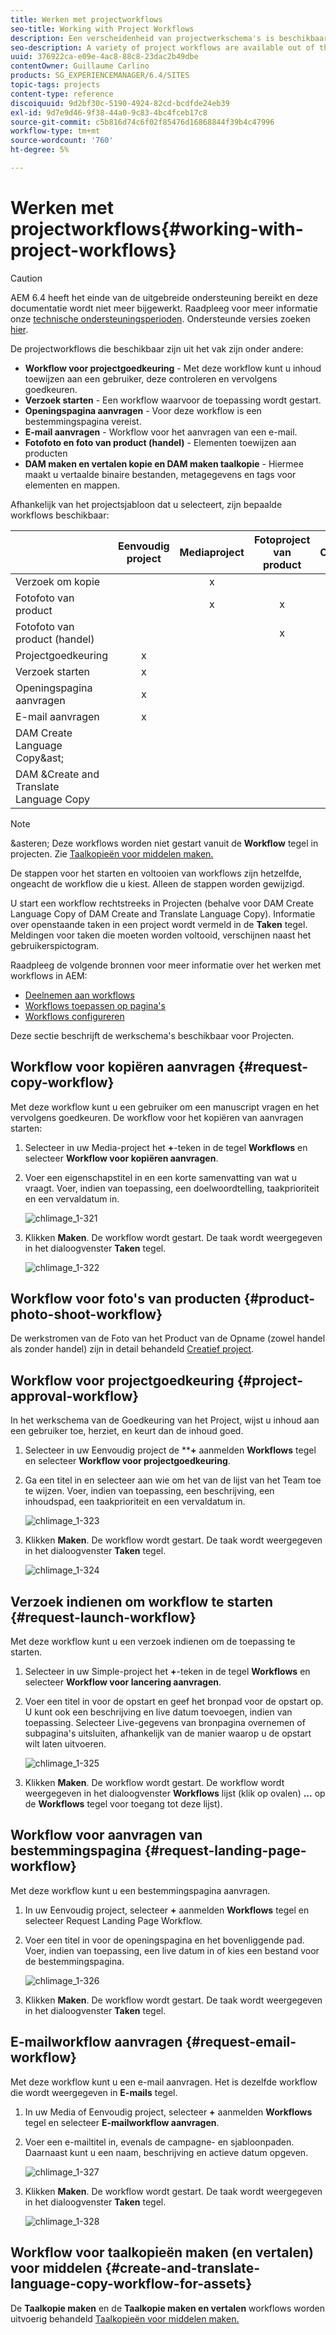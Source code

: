 ```yaml
---
title: Werken met projectworkflows
seo-title: Working with Project Workflows
description: Een verscheidenheid van projectwerkschema's is beschikbaar uit de doos.
seo-description: A variety of project workflows are available out of the box.
uuid: 376922ca-e09e-4ac8-88c8-23dac2b49dbe
contentOwner: Guillaume Carlino
products: SG_EXPERIENCEMANAGER/6.4/SITES
topic-tags: projects
content-type: reference
discoiquuid: 9d2bf30c-5190-4924-82cd-bcdfde24eb39
exl-id: 9d7e9d46-9f38-44a0-9c83-4bc4fceb17c8
source-git-commit: c5b816d74c6f02f85476d16868844f39b4c47996
workflow-type: tm+mt
source-wordcount: '760'
ht-degree: 5%

---
```


# Werken met projectworkflows{#working-with-project-workflows}

>[!CAUTION]
>
>AEM 6.4 heeft het einde van de uitgebreide ondersteuning bereikt en deze documentatie wordt niet meer bijgewerkt. Raadpleeg voor meer informatie onze [technische ondersteuningsperioden](https://helpx.adobe.com/support/programs/eol-matrix.html). Ondersteunde versies zoeken [hier](https://experienceleague.adobe.com/docs/).

De projectworkflows die beschikbaar zijn uit het vak zijn onder andere:

* **Workflow voor projectgoedkeuring** - Met deze workflow kunt u inhoud toewijzen aan een gebruiker, deze controleren en vervolgens goedkeuren.
* **Verzoek starten** - Een workflow waarvoor de toepassing wordt gestart.
* **Openingspagina aanvragen** - Voor deze workflow is een bestemmingspagina vereist.
* **E-mail aanvragen** - Workflow voor het aanvragen van een e-mail.
* **Fotofoto en foto van product (handel)** - Elementen toewijzen aan producten
* **DAM maken en vertalen kopie en DAM maken taalkopie** - Hiermee maakt u vertaalde binaire bestanden, metagegevens en tags voor elementen en mappen.

Afhankelijk van het projectsjabloon dat u selecteert, zijn bepaalde workflows beschikbaar:

|  | **Eenvoudig project** | **Mediaproject** | **Fotoproject van product** | **Omzettingsproject** |
|---|:-:|:-:|:-:|:-:|
| Verzoek om kopie |  | x |  |  |
| Fotofoto van product |  | x | x |  |
| Fotofoto van product (handel) |  |  | x |  |
| Projectgoedkeuring | x |  |  |  |
| Verzoek starten | x |  |  |  |
| Openingspagina aanvragen | x |  |  |  |
| E-mail aanvragen | x |  |  |  |
| DAM Create Language Copy&amp;ast; |  |  |  | x |
| DAM &amp;Create and Translate Language Copy |  |  |  | x |

>[!NOTE]
>
>&amp;asteren; Deze workflows worden niet gestart vanuit de **Workflow** tegel in projecten. Zie [Taalkopieën voor middelen maken.](/help/sites-administering/tc-manage.md)

De stappen voor het starten en voltooien van workflows zijn hetzelfde, ongeacht de workflow die u kiest. Alleen de stappen worden gewijzigd.

U start een workflow rechtstreeks in Projecten (behalve voor DAM Create Language Copy of DAM Create and Translate Language Copy). Informatie over openstaande taken in een project wordt vermeld in de **Taken** tegel. Meldingen voor taken die moeten worden voltooid, verschijnen naast het gebruikerspictogram.

Raadpleeg de volgende bronnen voor meer informatie over het werken met workflows in AEM:

* [Deelnemen aan workflows](/help/sites-authoring/workflows-participating.md)
* [Workflows toepassen op pagina&#39;s](/help/sites-authoring/workflows-applying.md)
* [Workflows configureren](/help/sites-administering/workflows.md)

Deze sectie beschrijft de werkschema&#39;s beschikbaar voor Projecten.

## Workflow voor kopiëren aanvragen {#request-copy-workflow}

Met deze workflow kunt u een gebruiker om een manuscript vragen en het vervolgens goedkeuren. De workflow voor het kopiëren van aanvragen starten:

1. Selecteer in uw Media-project het **+**-teken in de tegel **Workflows** en selecteer **Workflow voor kopiëren aanvragen**.
1. Voer een eigenschapstitel in en een korte samenvatting van wat u vraagt. Voer, indien van toepassing, een doelwoordtelling, taakprioriteit en een vervaldatum in.

   ![chlimage_1-321](assets/chlimage_1-321.png)

1. Klikken **Maken**. De workflow wordt gestart. De taak wordt weergegeven in het dialoogvenster **Taken** tegel.

   ![chlimage_1-322](assets/chlimage_1-322.png)

## Workflow voor foto&#39;s van producten {#product-photo-shoot-workflow}

De werkstromen van de Foto van het Product van de Opname (zowel handel als zonder handel) zijn in detail behandeld [Creatief project](/help/sites-authoring/managing-product-information.md).

## Workflow voor projectgoedkeuring {#project-approval-workflow}

In het werkschema van de Goedkeuring van het Project, wijst u inhoud aan een gebruiker toe, herziet, en keurt dan de inhoud goed.

1. Selecteer in uw Eenvoudig project de ****+** aanmelden **Workflows** tegel en selecteer **Workflow voor projectgoedkeuring**.
1. Ga een titel in en selecteer aan wie om het van de lijst van het Team toe te wijzen. Voer, indien van toepassing, een beschrijving, een inhoudspad, een taakprioriteit en een vervaldatum in.

   ![chlimage_1-323](assets/chlimage_1-323.png)

1. Klikken **Maken**. De workflow wordt gestart. De taak wordt weergegeven in het dialoogvenster **Taken** tegel.

   ![chlimage_1-324](assets/chlimage_1-324.png)

## Verzoek indienen om workflow te starten {#request-launch-workflow}

Met deze workflow kunt u een verzoek indienen om de toepassing te starten.

1. Selecteer in uw Simple-project het **+**-teken in de tegel **Workflows** en selecteer **Workflow voor lancering aanvragen**.
1. Voer een titel in voor de opstart en geef het bronpad voor de opstart op. U kunt ook een beschrijving en live datum toevoegen, indien van toepassing. Selecteer Live-gegevens van bronpagina overnemen of subpagina&#39;s uitsluiten, afhankelijk van de manier waarop u de opstart wilt laten uitvoeren.

   ![chlimage_1-325](assets/chlimage_1-325.png)

1. Klikken **Maken**. De workflow wordt gestart. De workflow wordt weergegeven in het dialoogvenster **Workflows** lijst (klik op ovalen) **...** op de **Workflows** tegel voor toegang tot deze lijst).

## Workflow voor aanvragen van bestemmingspagina {#request-landing-page-workflow}

Met deze workflow kunt u een bestemmingspagina aanvragen.

1. In uw Eenvoudig project, selecteer **+** aanmelden **Workflows** tegel en selecteer Request Landing Page Workflow.
1. Voer een titel in voor de openingspagina en het bovenliggende pad. Voer, indien van toepassing, een live datum in of kies een bestand voor de bestemmingspagina.

   ![chlimage_1-326](assets/chlimage_1-326.png)

1. Klikken **Maken**. De workflow wordt gestart. De taak wordt weergegeven in het dialoogvenster **Taken** tegel.

## E-mailworkflow aanvragen {#request-email-workflow}

Met deze workflow kunt u een e-mail aanvragen. Het is dezelfde workflow die wordt weergegeven in **E-mails** tegel.

1. In uw Media of Eenvoudig project, selecteer **+** aanmelden **Workflows** tegel en selecteer **E-mailworkflow aanvragen**.
1. Voer een e-mailtitel in, evenals de campagne- en sjabloonpaden. Daarnaast kunt u een naam, beschrijving en actieve datum opgeven.

   ![chlimage_1-327](assets/chlimage_1-327.png)

1. Klikken **Maken**. De workflow wordt gestart. De taak wordt weergegeven in het dialoogvenster **Taken** tegel.

   ![chlimage_1-328](assets/chlimage_1-328.png)

## Workflow voor taalkopieën maken (en vertalen) voor middelen {#create-and-translate-language-copy-workflow-for-assets}

De **Taalkopie maken** en de **Taalkopie maken en vertalen** workflows worden uitvoerig behandeld [Taalkopieën voor middelen maken.](/help/assets/translation-projects.md)
